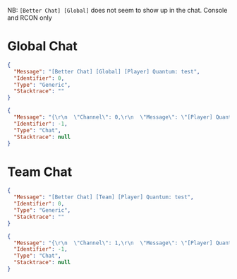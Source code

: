 NB: `[Better Chat] [Global]` does not seem to show up in the chat. Console and RCON only

# Global Chat

```json
{
  "Message": "[Better Chat] [Global] [Player] Quantum: test",
  "Identifier": 0,
  "Type": "Generic",
  "Stacktrace": ""
}
```
```json
{
  "Message": "{\r\n  \"Channel\": 0,\r\n  \"Message\": \"[Player] Quantum: test\",\r\n  \"UserId\": \"76561198113034550\",\r\n  \"Username\": \"Quantum\",\r\n  \"Color\": \"#55aaff\",\r\n  \"Time\": 1717664655\r\n}",
  "Identifier": -1,
  "Type": "Chat",
  "Stacktrace": null
}
```

# Team Chat

```json
{
  "Message": "[Better Chat] [Team] [Player] Quantum: test",
  "Identifier": 0,
  "Type": "Generic",
  "Stacktrace": ""
}
```

```json
{
  "Message": "{\r\n  \"Channel\": 1,\r\n  \"Message\": \"[Player] Quantum: test\",\r\n  \"UserId\": \"76561198113034550\",\r\n  \"Username\": \"Quantum\",\r\n  \"Color\": \"#55aaff\",\r\n  \"Time\": 1717665325\r\n}",
  "Identifier": -1,
  "Type": "Chat",
  "Stacktrace": null
}
```